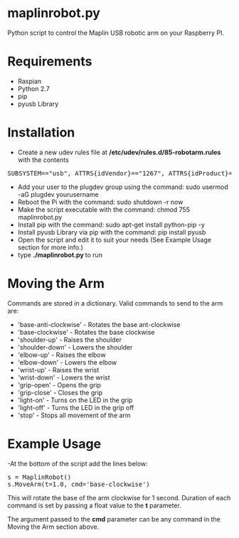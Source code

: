 maplinrobot.py
==============

Python script to control the Maplin USB robotic arm on your Raspberry PI.

Requirements
============

- Raspian
- Python 2.7
- pip
- pyusb Library

Installation
===========

- Create a new udev rules file at <strong>/etc/udev/rules.d/85-robotarm.rules</strong> with the contents
<pre>
SUBSYSTEM=="usb", ATTRS{idVendor}=="1267", ATTRS{idProduct}=="0000", ACTION=="add", GROUP="plugdev", MODE="0666"
</pre>
- Add your user to the plugdev group using the command: sudo usermod -aG plugdev yourusername
- Reboot the Pi with the command: sudo shutdown -r now
- Make the script executable with the command: chmod 755 maplinrobot.py
- Install pip with the command: sudo apt-get install python-pip -y
- Install pyusb Library via pip with the command: pip install pyusb
- Open the script and edit it to suit your needs (See Example Usage section for more info.)
- type <strong> ./maplinrobot.py </strong> to run

Moving the Arm
==============

Commands are stored in a dictionary. Valid commands to send to the arm are:

- 'base-anti-clockwise' - Rotates the base ant-clockwise
- 'base-clockwise' - Rotates the base clockwise
- 'shoulder-up' - Raises the shoulder
- 'shoulder-down' - Lowers the shoulder
- 'elbow-up' - Raises the elbow
- 'elbow-down' - Lowers the elbow
- 'wrist-up' - Raises the wrist
- 'wrist-down' - Lowers the wrist
- 'grip-open' - Opens the grip
- 'grip-close' - Closes the grip
- 'light-on' - Turns on the LED in the grip
- 'light-off' - Turns the LED in the grip off
- 'stop' - Stops all movement of the arm

Example Usage
=============

-At the bottom of the script add the lines below:

<pre>
s = MaplinRobot()
s.MoveArm(t=1.0, cmd='base-clockwise')
</pre>

This will rotate the base of the arm clockwise for 1 second. Duration of each command is set by passing a float value 
to the <strong>t</strong> parameter. 

The argument passed to the <strong>cmd</strong> parameter can be any command in the Moving the Arm section above.



